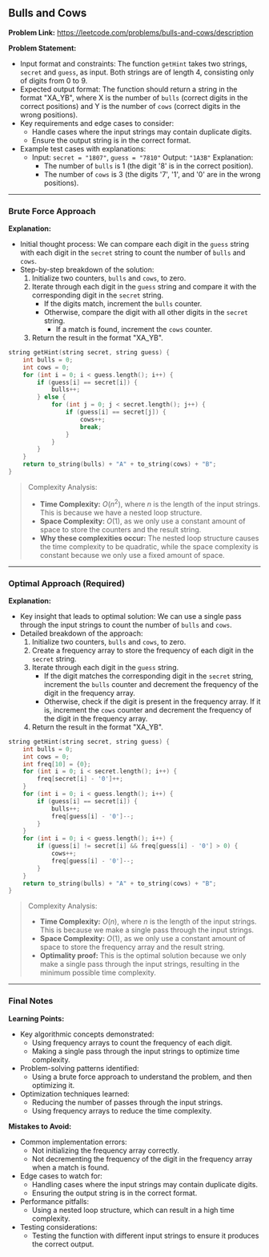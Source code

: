 ## Bulls and Cows
**Problem Link:** https://leetcode.com/problems/bulls-and-cows/description

**Problem Statement:**
- Input format and constraints: The function `getHint` takes two strings, `secret` and `guess`, as input. Both strings are of length 4, consisting only of digits from 0 to 9.
- Expected output format: The function should return a string in the format "XA_YB", where X is the number of `bulls` (correct digits in the correct positions) and Y is the number of `cows` (correct digits in the wrong positions).
- Key requirements and edge cases to consider: 
    - Handle cases where the input strings may contain duplicate digits.
    - Ensure the output string is in the correct format.
- Example test cases with explanations:
    - Input: `secret = "1807"`, `guess = "7810"`
      Output: `"1A3B"`
      Explanation: 
        - The number of `bulls` is 1 (the digit '8' is in the correct position).
        - The number of `cows` is 3 (the digits '7', '1', and '0' are in the wrong positions).

---

### Brute Force Approach
**Explanation:**
- Initial thought process: We can compare each digit in the `guess` string with each digit in the `secret` string to count the number of `bulls` and `cows`.
- Step-by-step breakdown of the solution:
    1. Initialize two counters, `bulls` and `cows`, to zero.
    2. Iterate through each digit in the `guess` string and compare it with the corresponding digit in the `secret` string.
        - If the digits match, increment the `bulls` counter.
        - Otherwise, compare the digit with all other digits in the `secret` string.
            - If a match is found, increment the `cows` counter.
    3. Return the result in the format "XA_YB".

```cpp
string getHint(string secret, string guess) {
    int bulls = 0;
    int cows = 0;
    for (int i = 0; i < guess.length(); i++) {
        if (guess[i] == secret[i]) {
            bulls++;
        } else {
            for (int j = 0; j < secret.length(); j++) {
                if (guess[i] == secret[j]) {
                    cows++;
                    break;
                }
            }
        }
    }
    return to_string(bulls) + "A" + to_string(cows) + "B";
}
```

> Complexity Analysis:
> - **Time Complexity:** $O(n^2)$, where $n$ is the length of the input strings. This is because we have a nested loop structure.
> - **Space Complexity:** $O(1)$, as we only use a constant amount of space to store the counters and the result string.
> - **Why these complexities occur:** The nested loop structure causes the time complexity to be quadratic, while the space complexity is constant because we only use a fixed amount of space.

---

### Optimal Approach (Required)
**Explanation:**
- Key insight that leads to optimal solution: We can use a single pass through the input strings to count the number of `bulls` and `cows`.
- Detailed breakdown of the approach:
    1. Initialize two counters, `bulls` and `cows`, to zero.
    2. Create a frequency array to store the frequency of each digit in the `secret` string.
    3. Iterate through each digit in the `guess` string.
        - If the digit matches the corresponding digit in the `secret` string, increment the `bulls` counter and decrement the frequency of the digit in the frequency array.
        - Otherwise, check if the digit is present in the frequency array. If it is, increment the `cows` counter and decrement the frequency of the digit in the frequency array.
    4. Return the result in the format "XA_YB".

```cpp
string getHint(string secret, string guess) {
    int bulls = 0;
    int cows = 0;
    int freq[10] = {0};
    for (int i = 0; i < secret.length(); i++) {
        freq[secret[i] - '0']++;
    }
    for (int i = 0; i < guess.length(); i++) {
        if (guess[i] == secret[i]) {
            bulls++;
            freq[guess[i] - '0']--;
        }
    }
    for (int i = 0; i < guess.length(); i++) {
        if (guess[i] != secret[i] && freq[guess[i] - '0'] > 0) {
            cows++;
            freq[guess[i] - '0']--;
        }
    }
    return to_string(bulls) + "A" + to_string(cows) + "B";
}
```

> Complexity Analysis:
> - **Time Complexity:** $O(n)$, where $n$ is the length of the input strings. This is because we make a single pass through the input strings.
> - **Space Complexity:** $O(1)$, as we only use a constant amount of space to store the frequency array and the result string.
> - **Optimality proof:** This is the optimal solution because we only make a single pass through the input strings, resulting in the minimum possible time complexity.

---

### Final Notes

**Learning Points:**
- Key algorithmic concepts demonstrated: 
    - Using frequency arrays to count the frequency of each digit.
    - Making a single pass through the input strings to optimize time complexity.
- Problem-solving patterns identified: 
    - Using a brute force approach to understand the problem, and then optimizing it.
- Optimization techniques learned: 
    - Reducing the number of passes through the input strings.
    - Using frequency arrays to reduce the time complexity.

**Mistakes to Avoid:**
- Common implementation errors: 
    - Not initializing the frequency array correctly.
    - Not decrementing the frequency of the digit in the frequency array when a match is found.
- Edge cases to watch for: 
    - Handling cases where the input strings may contain duplicate digits.
    - Ensuring the output string is in the correct format.
- Performance pitfalls: 
    - Using a nested loop structure, which can result in a high time complexity.
- Testing considerations: 
    - Testing the function with different input strings to ensure it produces the correct output.